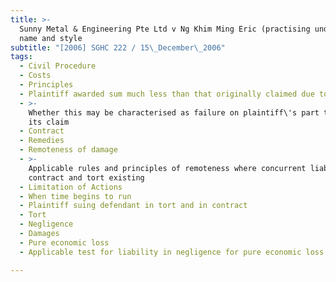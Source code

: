 ```yaml
---
title: >-
  Sunny Metal & Engineering Pte Ltd v Ng Khim Ming Eric (practising under the
  name and style
subtitle: "[2006] SGHC 222 / 15\_December\_2006"
tags:
  - Civil Procedure
  - Costs
  - Principles
  - Plaintiff awarded sum much less than that originally claimed due to set-offs
  - >-
    Whether this may be characterised as failure on plaintiff\'s part to prove
    its claim
  - Contract
  - Remedies
  - Remoteness of damage
  - >-
    Applicable rules and principles of remoteness where concurrent liability in
    contract and tort existing
  - Limitation of Actions
  - When time begins to run
  - Plaintiff suing defendant in tort and in contract
  - Tort
  - Negligence
  - Damages
  - Pure economic loss
  - Applicable test for liability in negligence for pure economic loss

---
```


